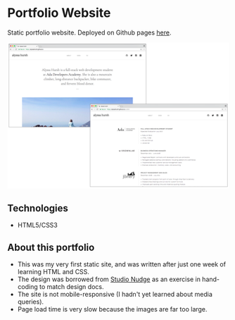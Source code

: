 # Portfolio Website 
Static portfolio website. Deployed on Github pages [here](https://alyssahursh.github.io).

![Portfolio screen shots](/Personal-website.png?raw=true "Portfolio screen shots")

## Technologies
* HTML5/CSS3

## About this portfolio
* This was my very first static site, and was written after just one week of learning HTML and CSS.
* The design was borrowed from [Studio Nudge](http://studionudge.com) as an exercise in hand-coding to match design docs.
* The site is not mobile-responsive (I hadn't yet learned about media queries).
* Page load time is very slow because the images are far too large.
